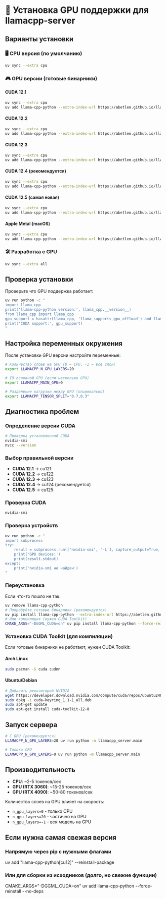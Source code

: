 # 🚀 Установка GPU поддержки для llamacpp-server

## Варианты установки

### 🖥️ CPU версия (по умолчанию)
```bash
uv sync --extra cpu
```

### 🎮 GPU версии (готовые бинарники)

#### CUDA 12.1
```bash
uv sync --extra cpu
uv add llama-cpp-python --extra-index-url https://abetlen.github.io/llama-cpp-python/whl/cu121
```

#### CUDA 12.2  
```bash
uv sync --extra cpu
uv add llama-cpp-python --extra-index-url https://abetlen.github.io/llama-cpp-python/whl/cu122
```

#### CUDA 12.3
```bash
uv sync --extra cpu
uv add llama-cpp-python --extra-index-url https://abetlen.github.io/llama-cpp-python/whl/cu123
```

#### CUDA 12.4 (рекомендуется)
```bash
uv sync --extra cpu
uv add llama-cpp-python --extra-index-url https://abetlen.github.io/llama-cpp-python/whl/cu124
```

#### CUDA 12.5 (самая новая)
```bash
uv sync --extra cpu  
uv add llama-cpp-python --extra-index-url https://abetlen.github.io/llama-cpp-python/whl/cu125
```

#### Apple Metal (macOS)
```bash
uv sync --extra cpu
uv add llama-cpp-python --extra-index-url https://abetlen.github.io/llama-cpp-python/whl/metal
```

### 🛠️ Разработка с GPU
```bash
uv sync --extra all
```

## Проверка установки

Проверьте что GPU поддержка работает:
```bash
uv run python -c "
import llama_cpp
print('llama-cpp-python version:', llama_cpp.__version__)
from llama_cpp import llama_cpp
gpu_support = hasattr(llama_cpp, 'llama_supports_gpu_offload') and llama_cpp.llama_supports_gpu_offload()
print('CUDA support:', gpu_support)
"
```

## Настройка переменных окружения

После установки GPU версии настройте переменные:

```bash
# Количество слоев на GPU (0 = CPU, -1 = все слои)
export LLAMACPP_N_GPU_LAYERS=20

# ID основной GPU (если несколько GPU)
export LLAMACPP_MAIN_GPU=0

# Разделение нагрузки между GPU (опционально)
export LLAMACPP_TENSOR_SPLIT="0.7,0.3"
```

## Диагностика проблем

### Определение версии CUDA
```bash
# Проверка установленной CUDA
nvidia-smi
nvcc --version
```

### Выбор правильной версии
- **CUDA 12.1** → cu121
- **CUDA 12.2** → cu122  
- **CUDA 12.3** → cu123
- **CUDA 12.4** → cu124 (рекомендуется)
- **CUDA 12.5** → cu125

### Проверка CUDA
```bash
nvidia-smi
```

### Проверка устройств
```bash
uv run python -c "
import subprocess
try:
    result = subprocess.run(['nvidia-smi', '-L'], capture_output=True, text=True)
    print('GPU devices:')
    print(result.stdout)
except:
    print('nvidia-smi не найден')
"
```

### Переустановка
Если что-то пошло не так:
```bash
uv remove llama-cpp-python
# Попробуйте готовые бинарники (рекомендуется)
uv pip install llama-cpp-python --extra-index-url https://abetlen.github.io/llama-cpp-python/whl/cu125
# Или компиляция (нужен CUDA Toolkit)
CMAKE_ARGS="-DGGML_CUDA=on" uv pip install llama-cpp-python --force-reinstall --no-binary llama-cpp-python
```

### Установка CUDA Toolkit (для компиляции)
Если готовые бинарники не работают, нужен CUDA Toolkit:

#### Arch Linux
```bash
sudo pacman -S cuda cudnn
```

#### Ubuntu/Debian
```bash
# Добавить репозиторий NVIDIA
wget https://developer.download.nvidia.com/compute/cuda/repos/ubuntu2404/x86_64/cuda-keyring_1.1-1_all.deb
sudo dpkg -i cuda-keyring_1.1-1_all.deb
sudo apt-get update
sudo apt-get install cuda-toolkit-12-8
```

## Запуск сервера

```bash
# С GPU (рекомендуется)
LLAMACPP_N_GPU_LAYERS=20 uv run python -m llamacpp_server.main

# Только CPU
LLAMACPP_N_GPU_LAYERS=0 uv run python -m llamacpp_server.main
```

## Производительность

- **CPU**: ~2-5 токенов/сек
- **GPU (RTX 3060)**: ~15-25 токенов/сек  
- **GPU (RTX 4090)**: ~50-80 токенов/сек

Количество слоев на GPU влияет на скорость:
- `n_gpu_layers=0` - только CPU
- `n_gpu_layers=20` - частично на GPU
- `n_gpu_layers=-1` - вся модель на GPU

## Если нужна самая свежая версия

### Напрямую через pip с нужными флагами
uv add "llama-cpp-python[cu12]" --reinstall-package

### Или для сборки из исходников (долго, но свежие функции)
CMAKE_ARGS="-DGGML_CUDA=on" uv add llama-cpp-python --force-reinstall --no-deps